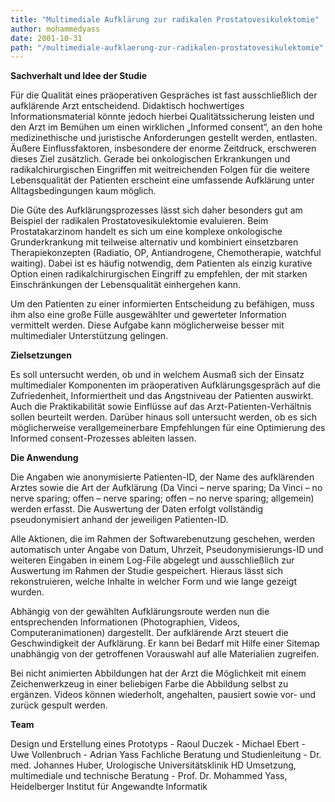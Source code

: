 ```yaml
---
title: "Multimediale Aufklärung zur radikalen Prostatovesikulektomie"
author: mohammedyass
date: 2001-10-31
path: "/multimediale-aufklaerung-zur-radikalen-prostatovesikulektomie"
---
```


**Sachverhalt und Idee der Studie**

Für die Qualität eines präoperativen Gespräches ist fast ausschließlich der aufklärende Arzt entscheidend. Didaktisch hochwertiges Informationsmaterial könnte jedoch hierbei Qualitätssicherung leisten und den Arzt im Bemühen um einen wirklichen „Informed consent“, an den hohe medizinethische und juristische Anforderungen gestellt werden, entlasten. Äußere Einflussfaktoren, insbesondere der enorme Zeitdruck, erschweren dieses Ziel zusätzlich. Gerade bei onkologischen Erkrankungen und radikalchirurgischen Eingriffen mit weitreichenden Folgen für die weitere Lebensqualität der Patienten erscheint eine umfassende Aufklärung unter Alltagsbedingungen kaum möglich.

Die Güte des Aufklärungsprozesses lässt sich daher besonders gut am Beispiel der radikalen Prostatovesikulektomie evaluieren. Beim Prostatakarzinom handelt es sich um eine komplexe onkologische Grunderkrankung mit teilweise alternativ und kombiniert einsetzbaren Therapiekonzepten (Radiatio, OP, Antiandrogene, Chemotherapie, watchful waiting). Dabei ist es häufig notwendig, dem Patienten als einzig kurative Option einen radikalchirurgischen Eingriff zu empfehlen, der mit starken Einschränkungen der Lebensqualität einhergehen kann.

Um den Patienten zu einer informierten Entscheidung zu befähigen, muss ihm also eine große Fülle ausgewählter und gewerteter Information vermittelt werden. Diese Aufgabe kann möglicherweise besser mit multimedialer Unterstützung gelingen.

**Zielsetzungen**

Es soll untersucht werden, ob und in welchem Ausmaß sich der Einsatz multimedialer Komponenten im präoperativen Aufklärungsgespräch auf die Zufriedenheit, Informiertheit und das Angstniveau der Patienten auswirkt. Auch die Praktikabilität sowie Einflüsse auf das Arzt-Patienten-Verhältnis sollen beurteilt werden. Darüber hinaus soll untersucht werden, ob es sich möglicherweise verallgemeinerbare Empfehlungen für eine Optimierung des Informed consent-Prozesses ableiten lassen.

**Die Anwendung**

Die Angaben wie anonymisierte Patienten-ID, der Name des aufklärenden Arztes sowie die Art der Aufklärung (Da Vinci – nerve sparing; Da Vinci – no nerve sparing; offen – nerve sparing; offen – no nerve sparing; allgemein) werden erfasst. Die Auswertung der Daten erfolgt vollständig pseudonymisiert anhand der jeweiligen Patienten-ID.

Alle Aktionen, die im Rahmen der Softwarebenutzung geschehen, werden automatisch unter Angabe von Datum, Uhrzeit, Pseudonymisierungs-ID und weiteren Eingaben in einem Log-File abgelegt und ausschließlich zur Auswertung im Rahmen der Studie gespeichert. Hieraus lässt sich rekonstruieren, welche Inhalte in welcher Form und wie lange gezeigt wurden.

Abhängig von der gewählten Aufklärungsroute werden nun die entsprechenden Informationen (Photographien, Videos, Computeranimationen) dargestellt. Der aufklärende Arzt steuert die Geschwindigkeit der Aufklärung. Er kann bei Bedarf mit Hilfe einer Sitemap unabhängig von der getroffenen Vorauswahl auf alle Materialien zugreifen.

Bei nicht animierten Abbildungen hat der Arzt die Möglichkeit mit einem Zeichenwerkzeug in einer beliebigen Farbe die Abbildung selbst zu ergänzen. Videos können wiederholt, angehalten, pausiert sowie vor- und zurück gespult werden.

**Team**

Design und Erstellung eines Prototyps - Raoul Duczek - Michael Ebert - Uwe Vollenbruch - Adrian Yass Fachliche Beratung und Studienleitung - Dr. med. Johannes Huber, Urologische Universitätsklinik HD Umsetzung, multimediale und technische Beratung - Prof. Dr. Mohammed Yass, Heidelberger Institut für Angewandte Informatik
